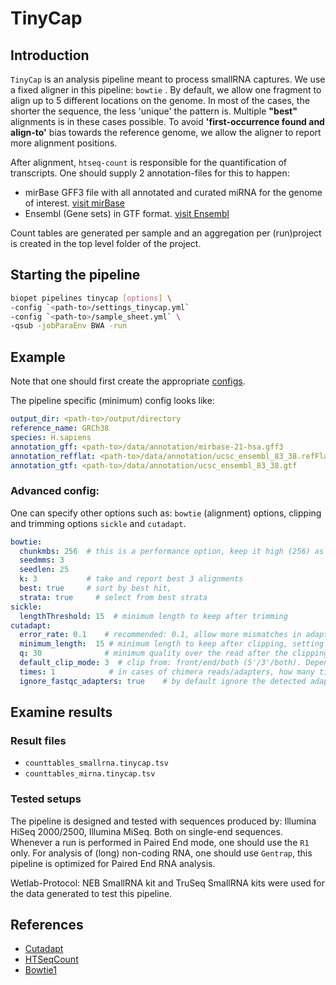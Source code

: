 # TinyCap

## Introduction

``TinyCap`` is an analysis pipeline meant to process smallRNA captures. We use a fixed aligner in this pipeline: `bowtie` .
By default, we allow one fragment to align up to 5 different locations on the genome. In most of the cases, the shorter 
the sequence, the less 'unique' the pattern is. Multiple **"best"** alignments is in these cases possible.
To avoid **'first-occurrence found and align-to'** bias towards the reference genome, we allow the aligner 
to report more alignment positions.

After alignment, `htseq-count` is responsible for the quantification of transcripts. 
One should supply 2 annotation-files for this to happen:

- mirBase GFF3 file with all annotated and curated miRNA for the genome of interest. [visit mirBase](http://www.mirbase.org/ftp.shtml)
- Ensembl (Gene sets) in GTF format. [visit Ensembl](http://www.ensembl.org/info/data/ftp/index.html) 

Count tables are generated per sample and an aggregation per (run)project is created in the top level folder of the project.


## Starting the pipeline

```bash
biopet pipelines tinycap [options] \
-config `<path-to>/settings_tinycap.yml`
-config `<path-to>/sample_sheet.yml` \
-qsub -jobParaEnv BWA -run
```

## Example

Note that one should first create the appropriate [configs](../../general/config.md).

The pipeline specific (minimum) config looks like:

```yaml
output_dir: <path-to>/output/directory
reference_name: GRCh38
species: H.sapiens
annotation_gff: <path-to>/data/annotation/mirbase-21-hsa.gff3
annotation_refflat: <path-to>/data/annotation/ucsc_ensembl_83_38.refFlat
annotation_gtf: <path-to>/data/annotation/ucsc_ensembl_83_38.gtf
```


### Advanced config:

One can specify other options such as: `bowtie` (alignment) options, clipping and trimming options `sickle` and `cutadapt`.
```yaml
bowtie: 
  chunkmbs: 256  # this is a performance option, keep it high (256) as many alternative alignments are possible
  seedmms: 3
  seedlen: 25
  k: 3           # take and report best 3 alignments 
  best: true     # sort by best hit,
  strata: true     # select from best strata
sickle: 
  lengthThreshold: 15  # minimum length to keep after trimming
cutadapt: 
  error_rate: 0.1    # recommended: 0.1, allow more mismatches in adapter to be clipped of (ratio)
  minimum_length:  15 # minimum length to keep after clipping, setting lower will cause multiple alignments afterwards
  q: 30              # minimum quality over the read after the clipping in order to keep and report the read
  default_clip_mode: 3  # clip from: front/end/both (5'/3'/both). Depending on the protocol.
  times: 1            # in cases of chimera reads/adapters, how many times should cutadapt try to remove am adapter-sequence
  ignore_fastqc_adapters: true    # by default ignore the detected adapters by FastQC. These tend to give false positive hits for smallRNA projects.
```

## Examine results

### Result files

- `counttables_smallrna.tinycap.tsv`
- `counttables_mirna.tinycap.tsv`


### Tested setups

The pipeline is designed and tested with sequences produced by: Illumina HiSeq 2000/2500, Illumina MiSeq. Both on single-end sequences.
Whenever a run is performed in Paired End mode, one should use the `R1` only. For analysis of (long) non-coding RNA, one should use `Gentrap`, this pipeline is optimized for Paired End RNA analysis.


Wetlab-Protocol: NEB SmallRNA kit and TruSeq SmallRNA kits were used for the data generated to test this pipeline.


## References

- [Cutadapt](https://github.com/marcelm/cutadapt)
- [HTSeqCount](http://www-huber.embl.de/HTSeq/doc/overview.html)
- [Bowtie1](http://bowtie-bio.sourceforge.net/index.shtml)

